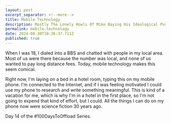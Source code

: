```yaml
---
layout: post
excerpt_separator: <!--more-->
title: Mobile Technology
description: Mostly The Lonely Howls Of Mike Baying His Ideological Purity At The Moon
permalink: mobile-technology
date: 2024-08-30T10:36:37.711Z
published: true
---
```


When I was 18, I dialed into a BBS and chatted with people in my local area. Most of us were there because the number was local, and none of us wanted to pay long distance fees. Today, mobile technology makes this seem comical.

<!--more-->

Right now, I'm laying on a bed in a hotel room, typing this on my mobile phone. I'm connected to the Internet, and if I was feeling motivated I could use my phone to research and write something meaningful. This is kind of a vacation for me, which is why I'm in a hotel in the first place, so I'm not going to expend that kind of effort, but I could. All the things I can do on my phone now were science fiction 30 years ago.

Day 14 of the #100DaysToOffload Series.
